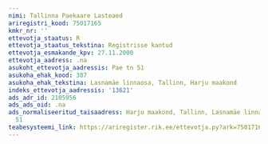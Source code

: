 ```yaml
---
nimi: Tallinna Paekaare Lasteaed
ariregistri_kood: 75017165
kmkr_nr: ''
ettevotja_staatus: R
ettevotja_staatus_tekstina: Registrisse kantud
ettevotja_esmakande_kpv: 27.11.2000
ettevotja_aadress: .na
asukoht_ettevotja_aadressis: Pae tn 51
asukoha_ehak_kood: 387
asukoha_ehak_tekstina: Lasnamäe linnaosa, Tallinn, Harju maakond
indeks_ettevotja_aadressis: '13621'
ads_adr_id: 2105956
ads_ads_oid: .na
ads_normaliseeritud_taisaadress: Harju maakond, Tallinn, Lasnamäe linnaosa, Pae tn
  51
teabesysteemi_link: https://ariregister.rik.ee/ettevotja.py?ark=75017165&ref=rekvisiidid
---
```

